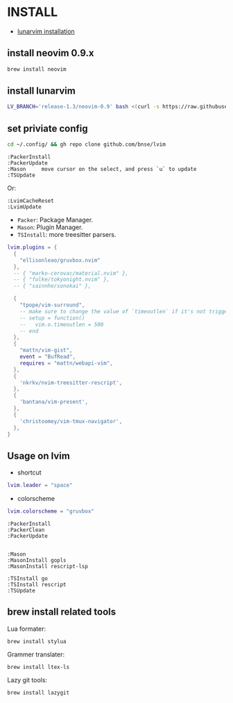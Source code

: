 # INSTALL

- [lunarvim installation](https://www.lunarvim.org/docs/installation)

## install neovim 0.9.x

```bash
brew install neovim
```

## install lunarvim

```bash
LV_BRANCH='release-1.3/neovim-0.9' bash <(curl -s https://raw.githubusercontent.com/LunarVim/LunarVim/release-1.3/neovim-0.9/utils/installer/install.sh)
```

## set priviate config

```bash
cd ~/.config/ && gh repo clone github.com/bnse/lvim
```

```lvim
:PackerInstall
:PackerUpdate
:Mason     move cursor on the select, and press `u` to update 
:TSUpdate 
```

Or:

```lvim
:LvimCacheReset
:LvimUpdate
```

- `Packer`: Package Manager.
- `Mason`: Plugin Manager.
- `TSInstall`: more treesitter parsers.

```~/.config/lvim/config.lua
lvim.plugins = {
  {
    "ellisonleao/gruvbox.nvim"
  },
  -- { "marko-cerovac/material.nvim" },
  -- { "folke/tokyonight.nvim" },
  -- { "sainnhe/sonokai" },

  {
    "tpope/vim-surround",
    -- make sure to change the value of `timeoutlen` if it's not triggering correctly, see https://github.com/tpope/vim-surround/issues/117
    -- setup = function()
    --   vim.o.timeoutlen = 500
    -- end
  },
  {
    "mattn/vim-gist",
    event = "BufRead",
    requires = "mattn/webapi-vim",
  },
  {
    'nkrkv/nvim-treesitter-rescript',
  },
  {
    'bantana/vim-present',
  },
  {
    'christoomey/vim-tmux-navigator',
  },
}
```

## Usage on lvim

- shortcut

```config.lua
lvim.leader = "space"
```

- colorscheme

```config.lua
lvim.colorscheme = "gruvbox"
```

```vim
:PackerInstall
:PackerClean
:PackerUpdate


:Mason
:MasonInstall gopls
:MasonInstall rescript-lsp

:TSInstall go
:TSInstall rescript
:TSUpdate
```


## brew install related tools

Lua formater:

    brew install stylua

Grammer translater:

    brew install ltex-ls

Lazy git tools:

    brew install lazygit


